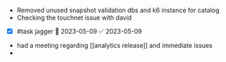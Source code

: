 
- Removed unused snapshot validation dbs and k6 instance for catalog
- Checking the touchnet issue with david
- [x] #task jagger 📅 2023-05-09 ✅ 2023-05-09
- had a meeting regarding [[analytics release]] and immediate issues
- 